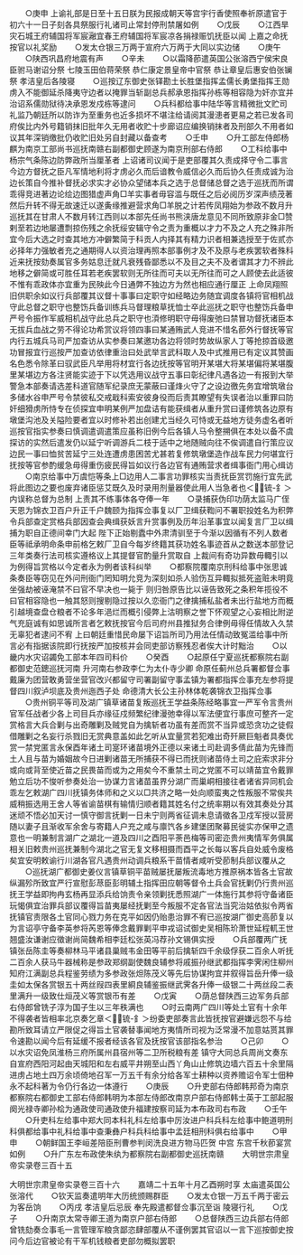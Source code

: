 <!-- { "loadSidebar": true } -->
　　○庚申  上谕礼部是日至十五日朕为民报成朝天等宫宇行香使照奉祈原遣官于初六十一日子刻各具祭服行礼诸司止常封停刑禁屠如例
　　○戊辰
　　○江西旱灾石城王府辅国将军宸瀜宜春王府辅国将军宸凉各捐禄赈饥抚臣以闻  上嘉之命抚按官以礼奖励
　　○发太仓银三万两于宣府六万两于大同以实边储
　　○庚午
　　○陕西巩昌府地震有声
　　○辛未
　　○以霜降莭遣英国公张溶西宁侯宋良臣驸马谢诏分祭  七陵玉田伯蒋荣祭  恭仁康定景皇帝中官祭  恭让章皇后惠安伯张镧祭  孝洁皇后各陵寝
　　○巡按辽东御史张铎勘土长胜堡指挥孟儒长勇堡指挥王勋虏入不能御延杀降夷守边者以掩罪当斩副总兵郝承恩指挥孙栋等相容隐为奸亦宜并治诏系儒勋狱待决承恩发戍栋等逮问
　　○兵科都给事中陆华等言精微批文贮司礼监乃朝廷所以防诈为至重务也近多损坏不堪注给请阅其漫漶者更易之若已发各司府俟比内外号籍销抹旧批年久无用者收贮十步廊诏应编换销抹者及刑部久不用者如议其年深销缴批仍收贮旧处另自封藏以备查考
　　○壬申
　　○升工部左侍郎杨麒为南京工部尚书巡抚南赣右副都御史顾遂为南京刑部右侍郎
　　○工科给事中杨宗气条陈边防弊政所当厘革者  上诏诸司议闻于是吏部覆其久责成择守令二事言今边方督抚之臣凡军情地利将才虏必久而后谙教令威信必久而后协久任责成诚为治边长策自今推补督抚必求实才必协众望储本兵之选于总督储总督之选于巡抚而所谓乖得竞进著边论绘边图猎虚声角□羊实事者毋容滥与既任之后必阅历岁深声绩茂著然后升转不得无故速迁以遂夤缘推避营求角□羊脱之计若传凤翔始为参政不数月升巡抚其在甘肃人不数月转江西则以本部先任尚书熊浃唐龙意见不同所致原非金□赞剌至若边地屡遭剽掠伤残之余抚绥安辑守令之责为重概以才力不及之人充之殊非所宜今后大选之时查其地方冲僻繁简于科贡人内择其有精力识者相兼选授至于佐贰亦必择年力强敏者充之通期得人以资治理再照本部事例才及不及原与老疾罢软者殊科近来抚按劾奏属官多务姑息迁就凡衰残昏鄙悉以不及目之夫不及者谓其才力不辨此地移之僻简或可胜任耳若老疾罢软则无所往而可夫以无所往而可之人顾使去此适彼不惟有乖政体亦宜重为民殃此今日通弊不独边方为然也相应通行厘正  上命凤翔照旧供职余如议行兵部覆其议督十事事曰定职守如经略边务随宜调度各镇将官相机战守此总督之职守也整饬兵备训练兵马督理粮草抚恤士卒此巡抚之职守也整饬兵备申严号令振作军威相机战守此总兵之职守也湏修明职守毋得废弛曰禁冒功督抚诸臣本无拔兵血战之劳不得论功希赏议将领四事曰某通贿武人竞进不惜名莭外行督抚等官内行五城兵马司严加查访从实参奏曰某邀功各边将领时势故纵家人丁等抢掠首级邀功冒报宜行巡按严加查访依律重治曰处武举言武科取人及中式推用已有定议其赞画名色悉令除革曰驭武臣凡举用将材宜行各边抚按等官明开某堪大将某堪偏将某堪腹里某堪边方各注贤能实迹于下以凭选用议战守五事曰彰纪律凡遇各边一有报到大举警急本部奏请选差科道官随军纪录庶无蒙蔽曰谨烽火守了之设边徼先务宜增筑墩台多储水谷申严号令禁彼私交戒戢科索安彼身役而后责其瞭望有失误者治以重罪曰防奸细猾虏所恃专在侦探宜申明某例严加盘诘有能获缉者从重升赏曰谨修筑各边原有墩堡沟池及关隘险要者宜以时修补若出创建尤当经久可恃或无益地方徒务虚名者听巡按官指实参奏曰慎调遣调遣策应虽称旧例今后各镇人马令整搠俱在本处以备不虞探访的实然后遣发仍以延宁听调游兵二枝于适中之地随贼向往不俟调遣自行策应议边民一事曰恤贫苦延宁三处连遭虏患困苦尤甚若复修筑墩堡造作战车民力何堪宜行抚按等官参酌缓急毋得重伤疲民得旨如议行各边官有通贿营求者缉事衙门用心缉访
　　○南京给事中万虞恺等条上□边用人二事言功罪核实当责抚臣赏罚施行宜先武将此图边之要也废弃诸臣惩艾既久及时录用剂量器使此用人当急者也＜锍-釒＞内误称总督为总制  上责其不练事体各夺俸一年
　　○录捕获伪印功荫太监马广侄天恩为锦衣卫百户升正千户魏颐为指挥佥事复以厂卫缉获鞫问不署职投姓名为积弊令兵部查定赏格兵部因查会典缉获妖言升赏事例及历年沿革事宜以闻复言厂卫以缉捕为职自正德间幸门大起  陛下正始剔蠹中外肃清驯至于今渐以因循有不列人数者臣等祗承明命条申前格乞敕厂卫自今每岁终籍其获功姓名事迹首从之数送本部登记三年类奏行法司核实遵格议上其提督官酌量升赏取自  上裁间有奇功异数毋輙引以为例得旨赏格以今定者永为例者该科纠举
　　○都察院覆南京刑科给事中张思诚条奏臣等窃见在外问刑衙门罔知明允竞为深刻如杀人验伤互异輙拟抵死盗赃未明竟坐强劫被诬淹禁不曰官不早决也一毙于  则归咎原告比以诬告致死之条积年揽役不曰官相容隐也一触其怒则搜剔隐过按以久恋衙门之律擒捕私盐者未出行盐地方而概引越境查盘仓粮者不论多年浥烂而概引侵弊上沽明察之誉下怀观望之心妄相比附逆气充庭诚有如思诚所言者乞敕抚按官今后司府州县推狱务合律例毋得任情故入久禁无辜犯者逮问不宥  上曰朝廷重惜民命屡下诏旨所司乃用法任情动致冤滥给事中所言必有指据该院即行抚按严加按核并会同吏部访察残忍者俟大计时黜治
　　○以畿内水灾诏蠲免工部本年四司料价
　　○癸酉
　　○起原任宁夏巡抚都察院右副都御史范鏓巡抚河南  升河南右参政李仁为太仆寺少卿  命原任蓟州总兵署都督佥事戴廉为团营敢勇营坐营官改兴都留守司署副留守事孟镇为署都指挥佥事充左参将提督四川叙泸坝底及贵州迤西子处  命德清大长公主孙林体乾袭锦衣卫指挥佥事
　　○贵州铜平等司及湖广镇草诸苗复叛巡抚王学益条陈经略事宜一严军令言贵州官军任战者少各上司目兵亦缘征戍频繁纪律漫弛幸得以军法便宜行事庶可整齐一定赏格言大兵合剿与出奇雕剿及贼党自为擒斩者功虽有差而赏不当异或恐贪功之徒假借雕剿之名妄行杀戮旧无赏典意盖如此乞听从宜量赏若犯难出奇歼厥巨魁者具奏优赏一禁党匿言永保酉年诸土司寔环诸苗境外正德以来诸土司赴调多倩此苗为先锋而土人且与苗为婚姻故今日进剿诸苗无所捕获不得已而抚则诸苗侍土司之庇索求非分或向或背至使近苗之民畏苗而或为之用矣今不重禁土司之党匿不可以靖苗宜令戴罪勉立后功不悛听参奏处治一协谋力言诸苗虽界分湖广而巢峒相接往者诸省异同机会乖左乞敕湖广四川抚镇务体师和之义以□共济之略一处向顺蛮夷之性叛服不常俟共威稍振选用王舍人等省谕苗棋有输情归顺者籍其姓名付之统率期以有效其奏处分其迷顽不悟必加天讨一慎守御言抚剿一日未宁则两省征调未息请徵各卫戍军授以营房随以妻子且渐收军余舍与寄籍人户充之咸与廪饩各乡建堡团聚募民徙实亦保甲之遗意也一明兼制言湖广之湖北一道及四川之酉阳平荼邑梅等司密迩贵州夷情军务俱属相关旧敕贵州巡抚兼制今湖北之官无复文移相摄而酉平之长每以客兵自处威令废格矣宜安明敕谕行川湖各官凡遇贵州动调兵粮系干苗情者咸听受莭制兵部议覆从之
　　○巡抚湖广都御史姜仪言镇草铜平苗贼屡抚屡叛流毒地方推原祸本皆各土官故纵漏殄所致宜严行宣慰彭荩臣彭明辅土指挥田应朝等督令土兵会官抚剿仍行贵州巡抚王学益即拘冉玄杨再显添兵给饷责令亲领剿抚悉照湖广一体施行其参将守备诸臣玩愒俱宜治罪兵部议覆得旨苗夷屡经抚剿至今叛服不定各官法当究治姑依拟令两省抚镇官责限各土官同心戮力务在克平如因仍贻患治罪不宥已巡按湖广御史高莭复以为言诏亭守备李英参将芮恩等俸念戴罪剿平申戎诏试御史吴相陈玠萧世延程軏王世翘盛汝谦谢应徵谢尚简魏希相李廷松张英冯荐孙文锡俱实授
　　○兵部覆两广抚镇张岳陈圭等奏柳林马平诸县巢贼韦金田等平前后擒斩四千余级俘获二百余人听抚二百余人获马牛器械称是参政郑纲副使魏良辅参将戚振孙继武都指挥李霁闲住柳州知府江满副总兵程鉴劳绩为多参政张炟陈茂义等先后协谋拘宜并叙得旨岳升俸一级圭如太保各赏银五十两丝叚四表里綗良辅鉴振继武霁各升俸一级银二十两丝段二表里满升一级致仕烜茂义等赏银币有差
　　○戊寅
　　○荫总督陕西三边军务兵部右侍郎曾铣子淳为国子生以三年秩满也
　　○时云南两广四川等处土官有十余年不得袭者皆相率北京奏乞章＜锍-釒＞纷委吏部奏言此皆抚按官避嫌远怨不与给勘所致耳请立严限促之得旨土官袭替事闻地方夷情所司视为泛常漫不加意姑贳其罪令速勘以闻今后有延缓不报者经该各官及抚按官该部指名参治
　　○己卯
　　○以水灾诏免凤淮杨三府所属州县宿州等二卫所税粮有差  镇守大同总兵周尚文奏东自宣府西阳河起由天城阳和左右威平井朔至山西丫角山止修筑边墙六百五十余里隔进虏占地土四万余顷倚地召军一万五千有余分给各军士耕种以资养赡诏令军士佃种永不起科著为令仍行各边一体遵行
　　○庚辰
　　○升吏部右侍郎韩邦奇为南京都察院右都御史工部右侍郎韩明为本部左侍郎改南京户部右侍郎韩士英于工部起服阕光禄寺卿孙桧为通政使司通政使升福建按察司延为本布政司右布政
　　○壬午
　　○升吏科左给事中郑大同本科礼科左给事中厉汝进户科兵科左给事中鲍道明刑科俱都给事中礼科给事中查秉彝户科兵科给事中孟廷相刑科俱右给事中
　　○甲申
　　○朝鲜国王李峘差陪臣刑曹参判闵洗良进方物马匹贺  中宫  东宫千秋莭宴赏如例
　　○升广东左布政使朱纨为都察院右副都御史巡抚南赣
　　大明世宗肃皇帝实录卷三百十五




大明世宗肃皇帝实录卷三百十六
　　嘉靖二十五年十月乙酉朔时享  太庙遣英国公张溶代
　　○钦天监奏遣明年大历统颁赐群臣
　　○发太仓银一万五千两于密云为客岳饷
　　○丙戌  孝洁皇后忌辰  奉先殿遣都督佥事沉至诣  陵寝行礼
　　○戊子
　　○升南京太常寺卿王道为南京户部右侍郎
　　○总督陕西三边兵部右侍郎曾铣劾奏佥事毛一言管理军粮贪鄙恣肆部覆从不谨例罢其官诏以一言下巡按御史按问今后边官被论有干军机钱粮者吏部勿概拟罢职
